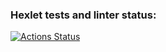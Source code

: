 ### Hexlet tests and linter status:
[![Actions Status](https://github.com/dosart/layout-designer-project-lvl1/workflows/hexlet-check/badge.svg)](https://github.com/dosart/layout-designer-project-lvl1/actions)